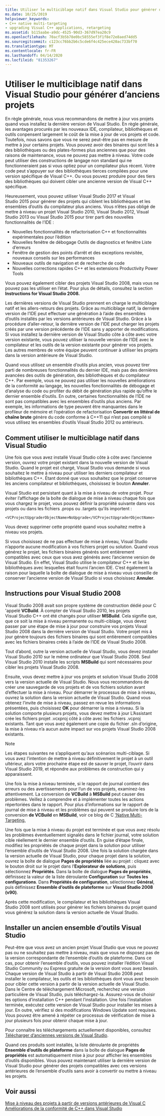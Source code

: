 ```yaml
---
title: Utiliser le multiciblage natif dans Visual Studio pour générer d’anciens projets
ms.date: 10/25/2019
helpviewer_keywords:
- C++ native multi-targeting
- upgrading Visual C++ applications, retargeting
ms.assetid: b115aabe-a9dc-4525-90d3-367d97ea20c9
ms.openlocfilehash: 70acf3b5b78e0bc58555ef3f1f8e72e8aed74dd5
ms.sourcegitcommit: c123cc76bb2b6c5cde6f4c425ece420ac733bf70
ms.translationtype: MT
ms.contentlocale: fr-FR
ms.lasthandoff: 04/14/2020
ms.locfileid: "81353267"
---
```

# <a name="use-native-multi-targeting-in-visual-studio-to-build-old-projects"></a>Utiliser le multiciblage natif dans Visual Studio pour générer d’anciens projets

En règle générale, nous vous recommandons de mettre à jour vos projets quand vous installez la dernière version de Visual Studio. En règle générale, les avantages procurés par les nouveaux IDE, compilateur, bibliothèques et outils conpensent largement le coût de la mise à jour de vos projets et code. Toutefois, nous savons que vous ne serez peut-être pas en mesure de mettre à jour certains projets. Vous pouvez avoir des binaires qui sont liés à des bibliothèques ou des plates-formes plus anciennes que pour des raisons de maintenance, vous ne pouvez pas mettre à niveau. Votre code peut utiliser des constructions de langage non standard qui ne fonctionneraient pas si vous optiez pour un compilateur plus récent. Votre code peut s’appuyer sur des bibliothèques tierces compilées pour une version spécifique de Visual C++. Ou vous pouvez produire pour des tiers des bibliothèques qui doivent cibler une ancienne version de Visual C++ spécifique.

Heureusement, vous pouvez utiliser Visual Studio 2017 et Visual Studio 2015 pour générer des projets qui ciblent les bibliothèques et les ensembles d’outils du compilateur plus anciens. Vous n’êtes pas obligé de mettre à niveau un projet Visual Studio 2010, Visual Studio 2012, Visual Studio 2013 ou Visual Studio 2015 pour tirer parti des nouvelles fonctionnalités de l’IDE :

- Nouvelles fonctionnalités de refactorisation C++ et fonctionnalités expérimentales pour l’édition
- Nouvelles fenêtre de débogage Outils de diagnostics et fenêtre Liste d’erreurs
- Fenêtre de gestion des points d’arrêt et des exceptions revisitée, nouveaux conseils sur les performances
- Nouveaux outils de navigation et de recherche de code
- Nouvelles corrections rapides C++ et les extensions Productivity Power Tools

Vous pouvez également cibler des projets Visual Studio 2008, mais vous ne pouvez pas les utiliser en l’état. Pour plus de détails, consultez la section **Instructions for Visual Studio 2008.**

Les dernières versions de Visual Studio prennent en charge le multiciblage natif et les allers-retours des projets. Grâce au multiciblage natif, la dernière version de l’IDE peut effectuer une génération à l’aide des ensembles d’outils installés par les versions antérieures de Visual Studio. Grâce à la procédure d’aller-retour, la dernière version de l’IDE peut charger les projets créés par une version précédente de l’IDE sans y apporter de modifications. Si vous installez la dernière version de Visual Studio côte à côte avec votre version existante, vous pouvez utiliser la nouvelle version de l’IDE avec le compilateur et les outils de la version existante pour générer vos projets. Les autres membres de votre équipe peuvent continuer à utiliser les projets dans la version antérieure de Visual Studio.

Quand vous utilisez un ensemble d’outils plus ancien, vous pouvez tirer parti de nombreuses fonctionnalités du dernier IDE, mais pas des dernières avancées des outils de génération, des bibliothèques et du compilateur C++. Par exemple, vous ne pouvez pas utiliser les nouvelles améliorations de la conformité au langage, les nouvelles fonctionnalités de débogage et d’analyse du code ou profiter du débit de génération plus rapide qu’offre le dernier ensemble d’outils. En outre, certaines fonctionnalités de l’IDE ne sont pas compatibles avec les ensembles d’outils plus anciens. Par exemple, les informations de type peuvent être manquantes dans le profileur de mémoire et l’opération de refactorisation **Convertir en littéral de chaîne brute** génère du code conforme à C++11 qui n’est pas compilé si vous utilisez les ensembles d’outils Visual Studio 2012 ou antérieurs.

## <a name="how-to-use-native-multi-targeting-in-visual-studio"></a>Comment utiliser le multiciblage natif dans Visual Studio

Une fois que vous avez installé Visual Studio côte à côte avec l’ancienne version, ouvrez votre projet existant dans la nouvelle version de Visual Studio. Quand le projet est chargé, Visual Studio vous demande si vous souhaitez le mettre à niveau pour utiliser les derniers compilateur et bibliothèques C++. Étant donné que vous souhaitez que le projet conserve les anciens compilateur et bibliothèques, choisissez le bouton **Annuler**.

Visual Studio est persistant quant à la mise à niveau de votre projet. Pour éviter l’affichage de la boîte de dialogue de mise à niveau chaque fois que vous chargez le projet, vous pouvez définir la propriété suivante dans vos projets ou dans les fichiers .props ou .targets qu’ils importent :

`<VCProjectUpgraderObjectName>NoUpgrade</VCProjectUpgraderObjectName>`

Vous devez supprimer cette propriété quand vous souhaitez mettre à niveau vos projets.

Si vous choisissez de ne pas effectuer de mise à niveau, Visual Studio n’apporte aucune modification à vos fichiers projet ou solution. Quand vous générez le projet, les fichiers binaires générés sont entièrement compatibles avec ceux que vous avez générés avec l’ancienne version de Visual Studio. En effet, Visual Studio utilise le compilateur C++ et lie les bibliothèques avec lesquelles était fourni l’ancien IDE. C’est également la raison pour laquelle la boîte de dialogue de mise à niveau vous conseille de conserver l’ancienne version de Visual Studio si vous choisissez **Annuler**.

## <a name="instructions-for-visual-studio-2008"></a>Instructions pour Visual Studio 2008

Visual Studio 2008 avait son propre système de construction dédié pour C 'appelé **VCBuild**. À compter de Visual Studio 2010, les projets Visual Studio C++ ont été changés pour utiliser **MSBuild**. Cela signifie que, que ce soit la mise à niveau permanente ou multi-ciblage, vous devez passer par une étape de mise à jour pour construire vos projets Visual Studio 2008 dans la dernière version de Visual Studio. Votre projet mis à jour génère toujours des fichiers binaires qui sont entièrement compatibles avec les fichiers binaires créés à l’aide de l’IDE de Visual Studio 2008.

Tout d’abord, outre la version actuelle de Visual Studio, vous devez installer Visual Studio 2010 sur le même ordinateur que Visual Studio 2008. Seul Visual Studio 2010 installe les scripts **MSBuild** qui sont nécessaires pour cibler les projets Visual Studio 2008.

Ensuite, vous devez mettre à jour vos projets et solution Visual Studio 2008 vers la version actuelle de Visual Studio. Nous vous recommandons de créer une sauvegarde de vos projets et de vos fichiers solution avant d’effectuer la mise à niveau. Pour démarrer le processus de mise à niveau, ouvrez la solution dans la version actuelle de Visual Studio. Quand vous obtenez l’invite de mise à niveau, passez en revue les informations présentées, puis choisissez **OK** pour démarrer la mise à niveau. Si la solution comporte plusieurs projets, vous devez mettre à jour L’Assistant crée les fichiers projet .vcxproj côté à côte avec les fichiers .vcproj existants. Tant que vous avez également une copie du fichier .sln d’origine, la mise à niveau n’a aucun autre impact sur vos projets Visual Studio 2008 existants.

> [!NOTE]
> Les étapes suivantes ne s’appliquent qu’aux scénarios multi-ciblage. Si vous avez l’intention de mettre à niveau définitivement le projet à un outil ultérieur, alors votre prochaine étape est de sauver le projet, l’ouvrir dans Visual Studio 2019, et répondre aux problèmes de construction qui y apparaissent.

Une fois la mise à niveau terminée, si le rapport de journal contient des erreurs ou des avertissements pour l’un de vos projets, examinez-les attentivement. La conversion de **VCBuild** à **MSBuild** peut causer des problèmes. Veillez à comprendre et à implémenter toutes les actions répertoriées dans le rapport. Pour plus d’informations sur le rapport de journal de mise à niveau et les problèmes qui peuvent se produire lors de la conversion **de VCBuild** en **MSBuild**, voir ce blog de C ['Native Multi-Targeting.](https://blogs.msdn.microsoft.com/vcblog/2009/12/08/c-native-multi-targeting/)

Une fois que la mise à niveau du projet est terminée et que vous avez résolu les problèmes éventuellement signalés dans le fichier journal, votre solution cible réellement le dernier ensemble d’outils. En guise d’étape finale, modifiez les propriétés de chaque projet dans la solution pour utiliser l’ensemble d’outils de Visual Studio 2008. Une fois la solution chargée dans la version actuelle de Visual Studio, pour chaque projet dans la solution, ouvrez la boîte de dialogue **Pages de propriétés** liée au projet : cliquez avec le bouton droit sur le projet dans l’**Explorateur de solutions**, puis sélectionnez **Propriétés**. Dans la boîte de dialogue **Pages de propriétés**, définissez la valeur de la liste déroulante **Configuration** sur **Toutes les configurations**. Dans **Propriétés de configuration**, sélectionnez **Général**, puis définissez **Ensemble d’outils de plateforme** sur **Visual Studio 2008 (v90)**.

Après cette modification, le compilateur et les bibliothèques Visual Studio 2008 sont utilisés pour générer les fichiers binaires du projet quand vous générez la solution dans la version actuelle de Visual Studio.

## <a name="install-an-older-visual-studio-toolset"></a>Installer un ancien ensemble d’outils Visual Studio

Peut-être que vous avez un ancien projet Visual Studio que vous ne pouvez pas ou ne souhaitez pas mettre à niveau, mais que vous ne disposez pas de la version correspondante de l’ensemble d’outils de plateforme. Dans ce cas, pour obtenir l’ensemble d’outils, vous pouvez installer l’édition Visual Studio Community ou Express gratuite de la version dont vous avez besoin. Chaque version de Visual Studio à partir de Visual Studio 2008 peut installer le compilateur, les outils et les bibliothèques dont vous avez besoin pour cibler cette version à partir de la version actuelle de Visual Studio. Dans le Centre de téléchargement Microsoft, recherchez une version particulière de Visual Studio, puis téléchargez-la. Assurez-vous de choisir les options d’installation C++ pendant l’installation. Une fois l’installation terminée, exécutez cette version de Visual Studio pour installer les mises à jour. En outre, vérifiez si des modifications Windows Update sont requises. Vous pouvez être amené à répéter ce processus de vérification de mise à jour plusieurs fois pour obtenir chaque mise à jour.

Pour connaître les téléchargements actuellement disponibles, consultez [Télécharger d’anciennes versions de Visual Studio](https://visualstudio.microsoft.com/vs/older-downloads/).

Quand ces produits sont installés, la liste déroulante de propriétés **Ensemble d’outils de plateforme** dans la boîte de dialogue **Pages de propriétés** est automatiquement mise à jour pour afficher les ensembles d’outils disponibles. Vous pouvez maintenant utiliser la dernière version de Visual Studio pour générer des projets compatibles avec ces versions antérieures de l’ensemble d’outils sans avoir à convertir ou mettre à niveau les projets.

## <a name="see-also"></a>Voir aussi

[Mise à niveau des projets à partir de versions antérieures de Visual C](upgrading-projects-from-earlier-versions-of-visual-cpp.md)<br/>
[Améliorations de la conformité de C++ dans Visual Studio](../overview/cpp-conformance-improvements.md)
